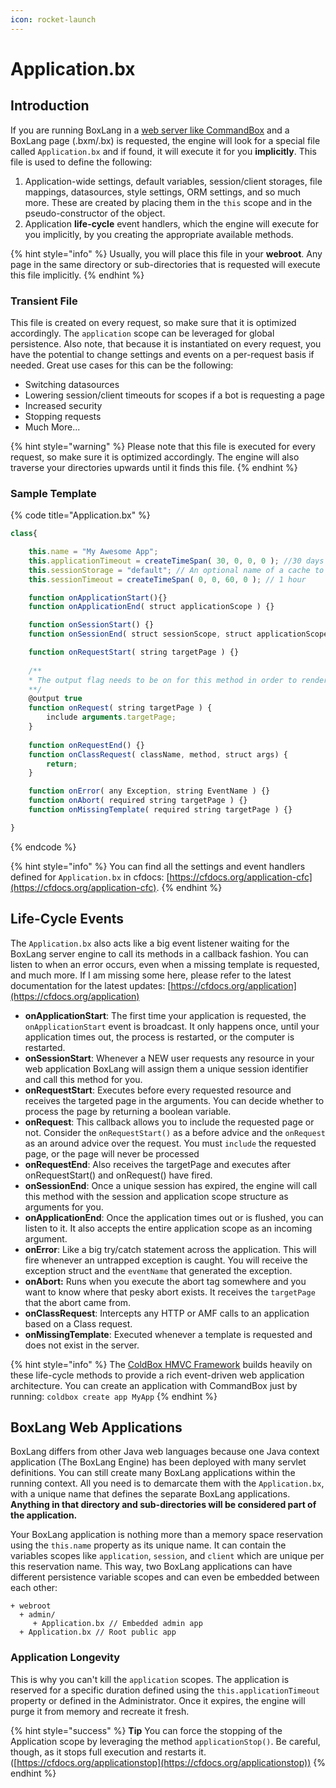 ```yaml
---
icon: rocket-launch
---
```


# Application.bx

## Introduction

If you are running BoxLang in a [web server like CommandBox](https://commandbox.ortusbooks.com/embedded-server) and a BoxLang page (.bxm/.bx) is requested, the engine will look for a special file called `Application.bx` and if found, it will execute it for you **implicitly**. This file is used to define the following:

1. Application-wide settings, default variables, session/client storages, file mappings, datasources, style settings, ORM settings, and so much more. These are created by placing them in the `this` scope and in the pseudo-constructor of the object.
2. Application **life-cycle** event handlers, which the engine will execute for you implicitly, by you creating the appropriate available methods.

{% hint style="info" %}
Usually, you will place this file in your **webroot**. Any page in the same directory or sub-directories that is requested will execute this file implicitly.
{% endhint %}

### Transient File

This file is created on every request, so make sure that it is optimized accordingly. The `application` scope can be leveraged for global persistence. Also note, that because it is instantiated on every request, you have the potential to change settings and events on a per-request basis if needed. Great use cases for this can be the following:

* Switching datasources
* Lowering session/client timeouts for scopes if a bot is requesting a page
* Increased security
* Stopping requests
* Much More...

{% hint style="warning" %}
Please note that this file is executed for every request, so make sure it is optimized accordingly. The engine will also traverse your directories upwards until it finds this file.
{% endhint %}

### Sample Template

{% code title="Application.bx" %}
```javascript
class{

    this.name = "My Awesome App";
    this.applicationTimeout = createTimeSpan( 30, 0, 0, 0 ); //30 days
    this.sessionStorage = "default"; // An optional name of a cache to use for session storage
    this.sessionTimeout = createTimeSpan( 0, 0, 60, 0 ); // 1 hour

    function onApplicationStart(){}
    function onApplicationEnd( struct applicationScope ) {}

    function onSessionStart() {}
    function onSessionEnd( struct sessionScope, struct applicationScope ) {}

    function onRequestStart( string targetPage ) {}
    
    /**
    * The output flag needs to be on for this method in order to render
    **/
    @output true
    function onRequest( string targetPage ) {
        include arguments.targetPage;
    }
    
    function onRequestEnd() {}
    function onClassRequest( className, method, struct args) {
        return;
    }

    function onError( any Exception, string EventName ) {}
    function onAbort( required string targetPage ) {}
    function onMissingTemplate( required string targetPage ) {}

}
```
{% endcode %}

{% hint style="info" %}
You can find all the settings and event handlers defined for `Application.bx` in cfdocs: [https://cfdocs.org/application-cfc](https://cfdocs.org/application-cfc).
{% endhint %}

## Life-Cycle Events

The `Application.bx` also acts like a big event listener waiting for the BoxLang server engine to call its methods in a callback fashion. You can listen to when an error occurs, even when a missing template is requested, and much more. If I am missing some here, please refer to the latest documentation for the latest updates: [https://cfdocs.org/application](https://cfdocs.org/application)

* **onApplicationStart**: The first time your application is requested, the `onApplicationStart` event is broadcast. It only happens once, until your application times out, the process is restarted, or the computer is restarted.
* **onSessionStart**: Whenever a NEW user requests any resource in your web application BoxLang will assign them a unique session identifier and call this method for you.
* **onRequestStart**: Executes before every requested resource and receives the targeted page in the arguments. You can decide whether to process the page by returning a boolean variable.
* **onRequest**: This callback allows you to include the requested page or not. Consider the `onRequestStart()` as a before advice and the `onRequest` as an around advice over the request. You must `include` the requested page, or the page will never be processed
* **onRequestEnd**: Also receives the targetPage and executes after onRequestStart() and onRequest() have fired.
* **onSessionEnd**: Once a unique session has expired, the engine will call this method with the session and application scope structure as arguments for you.
* **onApplicationEnd**: Once the application times out or is flushed, you can listen to it. It also accepts the entire application scope as an incoming argument.
* **onError**: Like a big try/catch statement across the application. This will fire whenever an untrapped exception is caught. You will receive the exception struct and the `eventName` that generated the exception.
* **onAbort:** Runs when you execute the abort tag somewhere and you want to know where that pesky abort exists. It receives the `targetPage` that the abort came from.
* **onClassRequest**: Intercepts any HTTP or AMF calls to an application based on a Class request.
* **onMissingTemplate**: Executed whenever a template is requested and does not exist in the server.

{% hint style="info" %}
The [ColdBox HMVC Framework](https://www.coldbox.org) builds heavily on these life-cycle methods to provide a rich event-driven web application architecture. You can create an application with CommandBox just by running: `coldbox create app MyApp`
{% endhint %}

## BoxLang Web Applications

BoxLang differs from other Java web languages because one Java context application (The BoxLang Engine) has been deployed with many servlet definitions. You can still create many BoxLang applications within the running context. All you need is to demarcate them with the `Application.bx`, with a unique name that defines the separate BoxLang applications. **Anything in that directory and sub-directories will be considered part of the application.**

Your BoxLang application is nothing more than a memory space reservation using the `this.name` property as its unique name. It can contain the variables scopes like `application`, `session`, and `client` which are unique per this reservation name. This way, two BoxLang applications can have different persistence variable scopes and can even be embedded between each other:

```
+ webroot
  + admin/
     + Application.bx // Embedded admin app
  + Application.bx // Root public app
```

### Application Longevity

This is why you can't kill the `application` scopes. The application is reserved for a specific duration defined using the `this.applicationTimeout` property or defined in the Administrator. Once it expires, the engine will purge it from memory and recreate it fresh.

{% hint style="success" %}
**Tip** You can force the stopping of the Application scope by leveraging the method `applicationStop()`. Be careful, though, as it stops full execution and restarts it. ([https://cfdocs.org/applicationstop](https://cfdocs.org/applicationstop))
{% endhint %}
